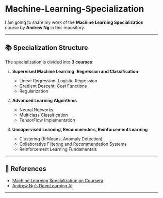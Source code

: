 # Machine-Learning-Specialization

I am going to share my work of the **Machine Learning Specialization** course by **Andrew Ng** in this repository. 

---

## 📚 Specialization Structure

The specialization is divided into **3 courses**:

1. **Supervised Machine Learning: Regression and Classification**  
   - Linear Regression, Logistic Regression
   - Gradient Descent, Cost Functions  
   - Regularization

2. **Advanced Learning Algorithms**  
   - Neural Networks  
   - Multiclass Classification  
   - TensorFlow Implementation  

3. **Unsupervised Learning, Recommenders, Reinforcement Learning**  
   - Clustering (K-Means, Anomaly Detection)  
   - Collaborative Filtering and Recommendation Systems  
   - Reinforcement Learning Fundamentals  

---

## 📌 References
- [Machine Learning Specialization on Coursera](https://www.coursera.org/specializations/machine-learning-introduction)  
- [Andrew Ng’s DeepLearning.AI](https://www.deeplearning.ai/)  

---